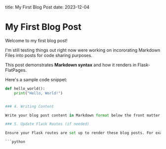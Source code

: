 title: My First Blog Post
date: 2023-12-04

# My First Blog Post

Welcome to my first blog post!

I'm still testing things out right now were working on incororating Markdown Files into posts for code sharing purposes.

This post demonstrates **Markdown syntax** and how it renders in Flask-FlatPages.

Here's a sample code snippet:

```python
def hello_world():
    print("Hello, World!")


### 4. Writing Content

Write your blog post content in Markdown format below the front matter. You can use Markdown syntax for formatting, including headers, lists, code blocks, and more.

### 5. Update Flask Routes (if needed)

Ensure your Flask routes are set up to render these blog posts. For example, the route for the blog page might look something like this:

```python

